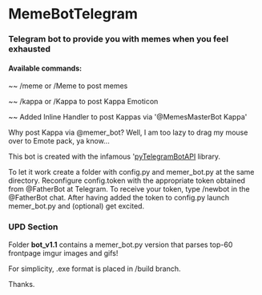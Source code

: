 # MemeBotTelegram
### Telegram bot to provide you with memes when you feel exhausted
#### Available commands:

~~ /meme or /Meme to post memes

~~ /kappa or /Kappa to post Kappa Emoticon

~~ Added Inline Handler to post Kappas via '@MemesMasterBot Kappa'

Why post Kappa via @memer_bot? Well, I am too lazy to drag my mouse over to Emote pack, ya know...

This bot is created with the infamous '[pyTelegramBotAPI](https://github.com/eternnoir/pyTelegramBotAPI) library.

To let it work create a folder with config.py and memer_bot.py at the same directory. Reconfigure config.token with the appropriate token obtained from @FatherBot at Telegram. To receive your token, type /newbot in the @FatherBot chat. After having added the token to config.py launch memer_bot.py and (optional) get excited.

### UPD Section

Folder **bot_v1.1** contains a memer_bot.py version that parses top-60 frontpage imgur images and gifs!

For simplicity, .exe format is placed in /build branch.

Thanks.
